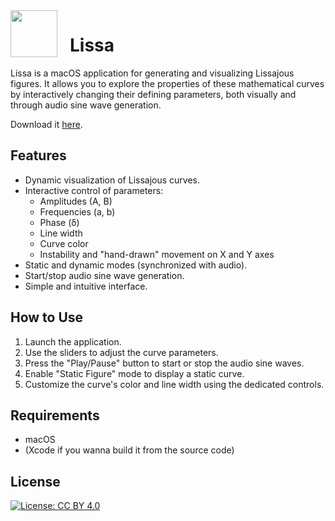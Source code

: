 <img align="left" width="75" height="75" src="https://github.com/user-attachments/assets/8cef3df7-2b61-42ce-8e20-dbcda51321fa" style="margin-right: 20px;">

# Lissa
Lissa is a macOS application for generating and visualizing Lissajous figures. 
It allows you to explore the properties of these mathematical curves by interactively changing their defining parameters, both visually and through audio sine wave generation.

Download it [here](https://github.com/nicolagulmini/Lissa/raw/refs/heads/main/Lissa.zip).

## Features

- Dynamic visualization of Lissajous curves.
- Interactive control of parameters:
  - Amplitudes (A, B)
  - Frequencies (a, b)
  - Phase (δ)
  - Line width
  - Curve color
  - Instability and "hand-drawn" movement on X and Y axes
- Static and dynamic modes (synchronized with audio).
- Start/stop audio sine wave generation.
- Simple and intuitive interface.

## How to Use

1. Launch the application.
2. Use the sliders to adjust the curve parameters.
3. Press the "Play/Pause" button to start or stop the audio sine waves.
4. Enable "Static Figure" mode to display a static curve.
5. Customize the curve's color and line width using the dedicated controls.

## Requirements

- macOS
- (Xcode if you wanna build it from the source code)

## License

[![License: CC BY 4.0](https://img.shields.io/badge/License-CC%20BY%204.0-lightgrey.svg)](https://creativecommons.org/licenses/by/4.0/)
